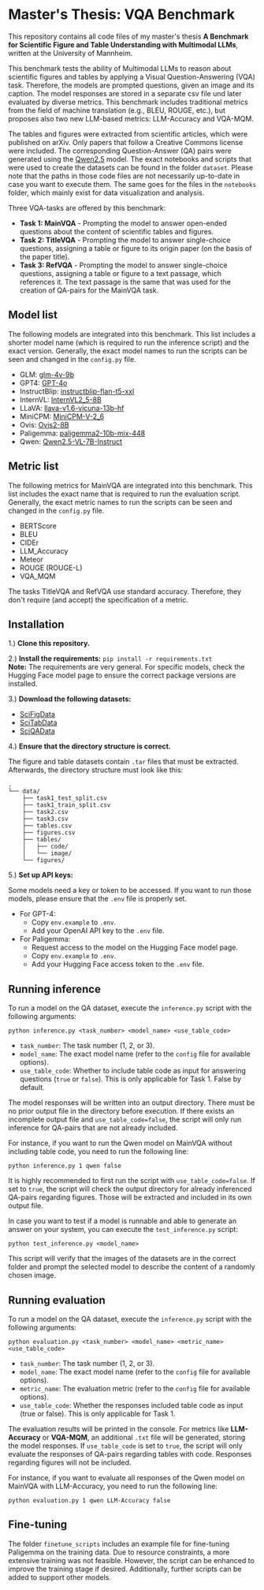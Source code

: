 # Master's Thesis: VQA Benchmark
This repository contains all code files of my master's thesis **A Benchmark for Scientific Figure and Table Understanding with Multimodal LLMs**, written at the University of Mannheim.

This benchmark tests the ability of Multimodal LLMs to reason about scientific figures and tables by applying a Visual Question-Answering (VQA) task. Therefore, the models are prompted questions, given an image and its caption. The model responses are stored in a separate csv file und later evaluated by diverse metrics. This benchmark includes traditional metrics from the field of machine translation (e.g., BLEU, ROUGE, etc.), but proposes also two new LLM-based metrics: LLM-Accuracy and VQA-MQM.

The tables and figures were extracted from scientific articles, which were published on arXiv. Only papers that follow a Creative Commons license were included. The corresponding Question-Answer (QA) pairs were generated using the [Qwen2.5](https://huggingface.co/Qwen/Qwen2.5-14B-Instruct) model. The exact notebooks and scripts that were used to create the datasets can be found in the folder `dataset`. Please note that the paths in those code files are not necessarily up-to-date in case you want to execute them. The same goes for the files in the `notebooks` folder, which mainly exist for data visualization and analysis.

Three VQA-tasks are offered by this benchmark:

- **Task 1: MainVQA** - Prompting the model to answer open-ended questions about the content of scientific tables and figures.
- **Task 2: TitleVQA** - Prompting the model to answer single-choice questions, assigning a table or figure to its origin paper (on the basis of the paper title).
- **Task 3: RefVQA** - Prompting the model to answer single-choice questions, assigning a table or figure to a text passage, which references it. The text passage is the same that was used for the creation of QA-pairs for the MainVQA task.

## Model list

The following models are integrated into this benchmark. This list includes a shorter model name (which is required to run the inference script) and the exact version. Generally, the exact model names to run the scripts can be seen and changed in the `config.py` file.

- GLM: [glm-4v-9b](https://huggingface.co/THUDM/glm-4v-9b)
- GPT4: [GPT-4o](https://openai.com/index/hello-gpt-4o/)
- InstructBlip: [instructblip-flan-t5-xxl](https://huggingface.co/Salesforce/instructblip-flan-t5-xxl)
- InternVL: [InternVL2_5-8B](https://huggingface.co/OpenGVLab/InternVL2_5-8B)
- LLaVA: [llava-v1.6-vicuna-13b-hf](https://huggingface.co/llava-hf/llava-v1.6-vicuna-13b-hf)
- MiniCPM: [MiniCPM-V-2_6](https://huggingface.co/openbmb/MiniCPM-V-2_6)
- Ovis: [Ovis2-8B](https://huggingface.co/AIDC-AI/Ovis2-8B)
- Paligemma: [paligemma2-10b-mix-448](https://huggingface.co/google/paligemma2-10b-mix-448)
- Qwen: [Qwen2.5-VL-7B-Instruct](Qwen/Qwen2.5-VL-7B-Instruct)

## Metric list

The following metrics for MainVQA are integrated into this benchmark. This list includes the exact name that is required to run the evaluation script. Generally, the exact metric names to run the scripts can be seen and changed in the `config.py` file.

- BERTScore
- BLEU
- CIDEr
- LLM_Accuracy
- Meteor
- ROUGE (ROUGE-L)
- VQA_MQM

The tasks TitleVQA and RefVQA use standard accuracy. Therefore, they don't require (and accept) the specification of a metric.

## Installation

1.) **Clone this repository.**

2.) **Install the requirements:** `pip install -r requirements.txt`\
**Note:** The requirements are very general. For specific models, check the Hugging Face model page to ensure the correct package versions are installed.

3.) **Download the following datasets:**
  - [SciFigData](https://huggingface.co/datasets/fuubian/SciFigData)
  - [SciTabData](https://huggingface.co/datasets/fuubian/SciTabData)
  - [SciQAData](https://huggingface.co/datasets/fuubian/SciQAData)

4.) **Ensure that the directory structure is correct.**

The figure and table datasets contain `.tar` files that must be extracted. Afterwards, the directory structure must look like this:
```
.
└── data/
    ├── task1_test_split.csv
    ├── task1_train_split.csv
    ├── task2.csv
    ├── task3.csv
    ├── tables.csv
    ├── figures.csv
    ├── tables/
    │   ├── code/
    │   └── image/
    └── figures/
```

5.) **Set up API keys:**

Some models need a key or token to be accessed. If you want to run those models, please ensure that the `.env` file is properly set.

  - For GPT-4:
    - Copy `env.example` to `.env`.
    - Add your OpenAI API key to the `.env` file.
  - For Paligemma:
    - Request access to the model on the Hugging Face model page.
    - Copy `env.example` to `.env`.
    - Add your Hugging Face access token to the `.env` file.

    

## Running inference

To run a model on the QA dataset, execute the `inference.py` script with the following arguments:

```
python inference.py <task_number> <model_name> <use_table_code>
```

  -	`task_number`: The task number (1, 2, or 3).
  -	`model_name`: The exact model name (refer to the `config` file for available options).
  -	`use_table_code`: Whether to include table code as input for answering questions (`true` or `false`). This is only applicable for Task 1. False by default.

The model responses will be written into an output directory. There must be no prior output file in the directory before execution. If there exists an incomplete output file and `use_table_code=false`, the script will only run inference for QA-pairs that are not already included. 

For instance, if you want to run the Qwen model on MainVQA without including table code, you need to run the following line:

```
python inference.py 1 qwen false
```

It is highly recommended to first run the script with `use_table_code=false`. If set to `true`, the script will check the output directory for already inferenced QA-pairs regarding figures. Those will be extracted and included in its own output file.

In case you want to test if a model is runnable and able to generate an answer on your system, you can execute the `test_inference.py` script:

```
python test_inference.py <model_name>
```

This script will verify that the images of the datasets are in the correct folder and prompt the selected model to describe the content of a randomly chosen image.

## Running evaluation

To run a model on the QA dataset, execute the `inference.py` script with the following arguments:

```
python evaluation.py <task_number> <model_name> <metric_name> <use_table_code>
```

  -	`task_number`: The task number (1, 2, or 3).
  -	`model_name`: The exact model name (refer to the `config` file for available options).
  -	`metric_name`: The evaluation metric (refer to the `config` file for available options).
  - `use_table_code`: Whether the responses included table code as input (true or false). This is only applicable for Task 1.

The evaluation results will be printed in the console. For metrics like **LLM-Accuracy** or **VQA-MQM**, an additional `.txt` file will be generated, storing the model responses. If `use_table_code` is set to `true`, the script will only evaluate the responses of QA-pairs regarding tables with code. Responses regarding figures will not be included.

For instance, if you want to evaluate all responses of the Qwen model on MainVQA with LLM-Accuracy, you need to run the following line:

```
python evaluation.py 1 qwen LLM-Accuracy false
```

## Fine-tuning

The folder `finetune_scripts` includes an example file for fine-tuning Paligemma on the training data. Due to resource constraints, a more extensive training was not feasible. However, the script can be enhanced to improve the training stage if desired. Additionally, further scripts can be added to support other models.
